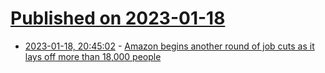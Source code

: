# [Published on 2023-01-18](index.md)

* [2023-01-18, 20:45:02](https://news.ycombinator.com/item?id=34432820) - [Amazon begins another round of job cuts as it lays off more than 18,000 people](https://www.theverge.com/2023/1/18/23560874/amazon-layoffs-18000-january-november)
